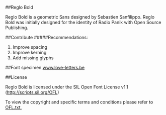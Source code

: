 ##Reglo Bold

Reglo Bold is a geometric Sans designed by Sebastien Sanfilippo. Reglo Bold was initially designed for the identity of Radio Panik with Open Source Publishing. 

##Contribute
#####Recommendations:
1. Improve spacing
2. Improve kerning
3. Add missing glyphs

##Font specimen
www.love-letters.be

##License

Reglo Bold is licensed under the SIL Open Font License v1.1 (http://scripts.sil.org/OFL)

To view the copyright and specific terms and conditions please refer to [OFL.txt.](OFL.txt)

